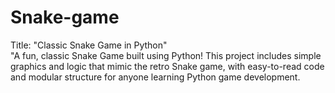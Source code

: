 # Snake-game
Title: "Classic Snake Game in Python"
<br>
"A fun, classic Snake Game built using Python! This project includes simple graphics and logic that mimic the retro Snake game, with easy-to-read code and modular structure for anyone learning Python game development.
